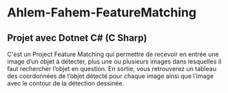 # Ahlem-Fahem-FeatureMatching

## Projet avec Dotnet C# (C Sharp)

C'est un Project Feature Matching qui permettre de recevoir en entrée une image d’un objet à détecter,
plus une ou plusieurs images dans lesquelles il faut rechercher l’objet en question. En sortie, vous
retrouverez un tableau des coordonnées de l’objet détecté pour chaque image ainsi que l’image avec
le contour de la détection dessinée.
